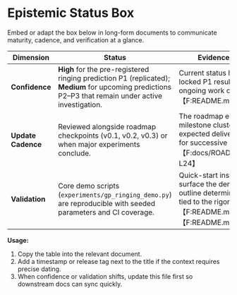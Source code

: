 # Epistemic Status Box

Embed or adapt the box below in long-form documents to communicate maturity, cadence, and verification at a glance.

| Dimension | Status | Evidence / Notes |
|-----------|--------|------------------|
| **Confidence** | **High** for the pre-registered ringing prediction P1 (replicated); **Medium** for upcoming predictions P2–P3 that remain under active investigation. | Current status highlights the locked P1 result and ongoing work on P2/P3.【F:README.md†L30-L35】 |
| **Update Cadence** | Reviewed alongside roadmap checkpoints (v0.1, v0.2, v0.3) or when major experiments conclude. | The roadmap enumerates milestone clusters and expected delivery windows for successive releases.【F:docs/ROADMAP.md†L5-L24】 |
| **Validation** | Core demo scripts (`experiments/gp_ringing_demo.py`) are reproducible with seeded parameters and CI coverage. | Quick-start instructions surface the demo and outline deterministic outputs tied to the rigor policy.【F:README.md†L43-L66】【F:README.md†L82-L89】 |

**Usage:**
1. Copy the table into the relevant document.
2. Add a timestamp or release tag next to the title if the context requires precise dating.
3. When confidence or validation shifts, update this file first so downstream docs can sync quickly.

